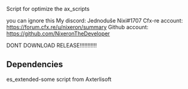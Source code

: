 Script for optimize the ax_scripts


 you can ignore this
My discord: Jednoduše Nixi#1707
Cfx-re account: https://forum.cfx.re/u/nixeron/summary
Github account: https://github.com/NixeronTheDeveloper

DONT DOWNLOAD RELEASE!!!!!!!!!!!

Dependencies
------------
es_extended-some script from Axterlisoft


